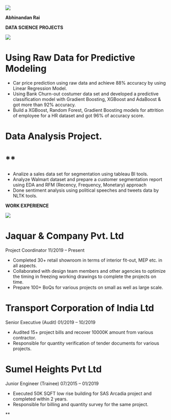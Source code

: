 ﻿


































































![](Aspose.Words.fa25a673-4940-40b2-83cb-936e3289b492.001.png)

**Abhinandan Rai**

**DATA SCIENCE PROJECTS**

![](Aspose.Words.fa25a673-4940-40b2-83cb-936e3289b492.002.png)

# **Using Raw Data for Predictive Modeling**	
- Car price prediction using raw data and achieve 88% accuracy by using Linear Regression Model.
- Using Bank Churn-out costumer data set and developed a predictive classification model with Gradient Boosting, XGBoost and AdaBoost & got more than 92% accuracy.
- Build a XGBoost, Random Forest, Gradient Boosting models for attrition of employee for a HR dataset and got 96% of accuracy score.

# **Data Analysis Project.**
# **	
- Analize a sales data set for segmentation using tableau BI tools. 
- Analyze Walmart dataset and prepare a customer segmentation report using EDA and RFM (Recency, Frequency, Monetary) approach 
- Done sentiment analysis using political speeches and tweets data by NLTK tools.


**WORK EXPERIENCE**

![](Aspose.Words.fa25a673-4940-40b2-83cb-936e3289b492.003.png)

# **Jaquar & Company Pvt. Ltd**
Project Coordinator	11/2019 – Present

- Completed 30+ retail showroom in terms of interior fit-out, MEP etc. in all aspects.
- Collaborated with design team members and other agencies to optimize the timing in freezing working drawings to complete the projects on time.
- Prepare 100+ BoQs for various projects on small as well as large scale.
#
# **Transport Corporation of India Ltd**
Senior Executive (Audit)	01/2019 – 10/2019

- Audited 15+ project bills and recover 10000K amount from various contractor.
- Responsible for quantity verification of tender documents for various projects.

#
# **Sumel Heights Pvt Ltd**
Junior Engineer (Trainee)	07/2015 – 01/2019

- Executed 50K SQFT low rise building for SAS Arcadia project and completed within 2 years.
- Responsible for billing and quantity survey for the same project.


**  
